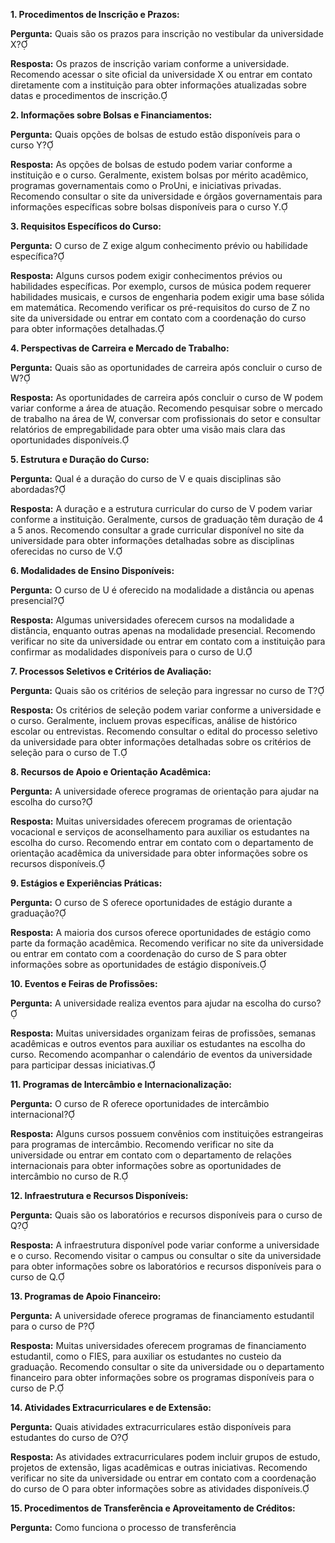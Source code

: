 

**1. Procedimentos de Inscrição e Prazos:**

**Pergunta:** Quais são os prazos para inscrição no vestibular da universidade X?

**Resposta:** Os prazos de inscrição variam conforme a universidade. Recomendo acessar o site oficial da universidade X ou entrar em contato diretamente com a instituição para obter informações atualizadas sobre datas e procedimentos de inscrição.

**2. Informações sobre Bolsas e Financiamentos:**

**Pergunta:** Quais opções de bolsas de estudo estão disponíveis para o curso Y?

**Resposta:** As opções de bolsas de estudo podem variar conforme a instituição e o curso. Geralmente, existem bolsas por mérito acadêmico, programas governamentais como o ProUni, e iniciativas privadas. Recomendo consultar o site da universidade e órgãos governamentais para informações específicas sobre bolsas disponíveis para o curso Y.

**3. Requisitos Específicos do Curso:**

**Pergunta:** O curso de Z exige algum conhecimento prévio ou habilidade específica?

**Resposta:** Alguns cursos podem exigir conhecimentos prévios ou habilidades específicas. Por exemplo, cursos de música podem requerer habilidades musicais, e cursos de engenharia podem exigir uma base sólida em matemática. Recomendo verificar os pré-requisitos do curso de Z no site da universidade ou entrar em contato com a coordenação do curso para obter informações detalhadas.

**4. Perspectivas de Carreira e Mercado de Trabalho:**

**Pergunta:** Quais são as oportunidades de carreira após concluir o curso de W?

**Resposta:** As oportunidades de carreira após concluir o curso de W podem variar conforme a área de atuação. Recomendo pesquisar sobre o mercado de trabalho na área de W, conversar com profissionais do setor e consultar relatórios de empregabilidade para obter uma visão mais clara das oportunidades disponíveis.

**5. Estrutura e Duração do Curso:**

**Pergunta:** Qual é a duração do curso de V e quais disciplinas são abordadas?

**Resposta:** A duração e a estrutura curricular do curso de V podem variar conforme a instituição. Geralmente, cursos de graduação têm duração de 4 a 5 anos. Recomendo consultar a grade curricular disponível no site da universidade para obter informações detalhadas sobre as disciplinas oferecidas no curso de V.

**6. Modalidades de Ensino Disponíveis:**

**Pergunta:** O curso de U é oferecido na modalidade a distância ou apenas presencial?

**Resposta:** Algumas universidades oferecem cursos na modalidade a distância, enquanto outras apenas na modalidade presencial. Recomendo verificar no site da universidade ou entrar em contato com a instituição para confirmar as modalidades disponíveis para o curso de U.

**7. Processos Seletivos e Critérios de Avaliação:**

**Pergunta:** Quais são os critérios de seleção para ingressar no curso de T?

**Resposta:** Os critérios de seleção podem variar conforme a universidade e o curso. Geralmente, incluem provas específicas, análise de histórico escolar ou entrevistas. Recomendo consultar o edital do processo seletivo da universidade para obter informações detalhadas sobre os critérios de seleção para o curso de T.

**8. Recursos de Apoio e Orientação Acadêmica:**

**Pergunta:** A universidade oferece programas de orientação para ajudar na escolha do curso?

**Resposta:** Muitas universidades oferecem programas de orientação vocacional e serviços de aconselhamento para auxiliar os estudantes na escolha do curso. Recomendo entrar em contato com o departamento de orientação acadêmica da universidade para obter informações sobre os recursos disponíveis.

**9. Estágios e Experiências Práticas:**

**Pergunta:** O curso de S oferece oportunidades de estágio durante a graduação?

**Resposta:** A maioria dos cursos oferece oportunidades de estágio como parte da formação acadêmica. Recomendo verificar no site da universidade ou entrar em contato com a coordenação do curso de S para obter informações sobre as oportunidades de estágio disponíveis.

**10. Eventos e Feiras de Profissões:**

**Pergunta:** A universidade realiza eventos para ajudar na escolha do curso?

**Resposta:** Muitas universidades organizam feiras de profissões, semanas acadêmicas e outros eventos para auxiliar os estudantes na escolha do curso. Recomendo acompanhar o calendário de eventos da universidade para participar dessas iniciativas.

**11. Programas de Intercâmbio e Internacionalização:**

**Pergunta:** O curso de R oferece oportunidades de intercâmbio internacional?

**Resposta:** Alguns cursos possuem convênios com instituições estrangeiras para programas de intercâmbio. Recomendo verificar no site da universidade ou entrar em contato com o departamento de relações internacionais para obter informações sobre as oportunidades de intercâmbio no curso de R.

**12. Infraestrutura e Recursos Disponíveis:**

**Pergunta:** Quais são os laboratórios e recursos disponíveis para o curso de Q?

**Resposta:** A infraestrutura disponível pode variar conforme a universidade e o curso. Recomendo visitar o campus ou consultar o site da universidade para obter informações sobre os laboratórios e recursos disponíveis para o curso de Q.

**13. Programas de Apoio Financeiro:**

**Pergunta:** A universidade oferece programas de financiamento estudantil para o curso de P?

**Resposta:** Muitas universidades oferecem programas de financiamento estudantil, como o FIES, para auxiliar os estudantes no custeio da graduação. Recomendo consultar o site da universidade ou o departamento financeiro para obter informações sobre os programas disponíveis para o curso de P.

**14. Atividades Extracurriculares e de Extensão:**

**Pergunta:** Quais atividades extracurriculares estão disponíveis para estudantes do curso de O?

**Resposta:** As atividades extracurriculares podem incluir grupos de estudo, projetos de extensão, ligas acadêmicas e outras iniciativas. Recomendo verificar no site da universidade ou entrar em contato com a coordenação do curso de O para obter informações sobre as atividades disponíveis.

**15. Procedimentos de Transferência e Aproveitamento de Créditos:**

**Pergunta:** Como funciona o processo de transferência